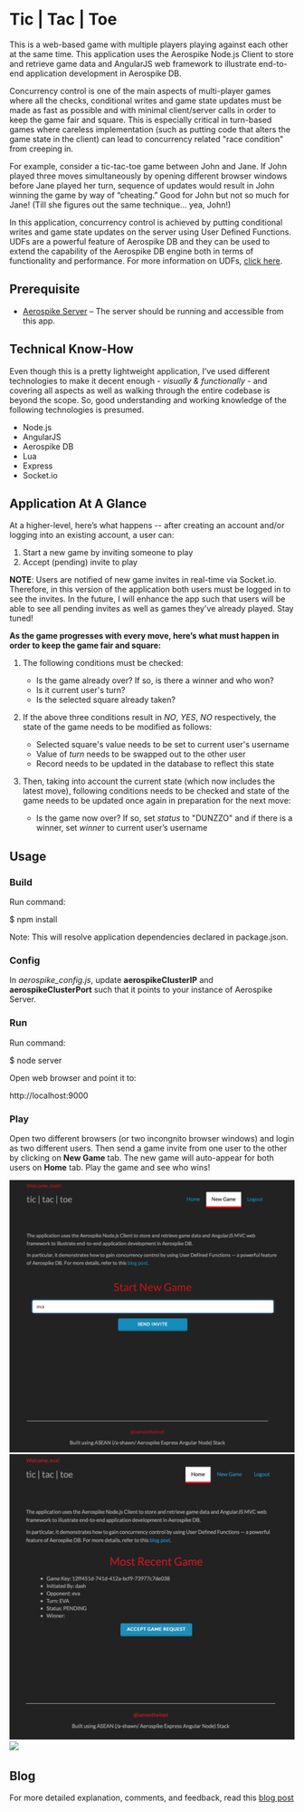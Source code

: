 # Tic | Tac | Toe

This is a web-based game with multiple players playing against each other at the same time. This application uses the Aerospike Node.js Client to store and retrieve game data and AngularJS web framework to illustrate end-to-end application development in Aerospike DB.

Concurrency control is one of the main aspects of multi-player games where all the checks, conditional writes and game state updates must be made as fast as possible and with minimal client/server calls in order to keep the game fair and square. This is especially critical in turn-based games where careless implementation (such as putting code that alters the game state in the client) can lead to concurrency related "race condition" from creeping in.

For example, consider a tic-tac-toe game between John and Jane. If John played three moves simultaneously by opening different browser windows before Jane played her turn, sequence of updates would result in John winning the game by way of “cheating.” Good for John but not so much for Jane! (Till she figures out the same technique… yea, John!)

In this application, concurrency control is achieved by putting conditional writes and game state updates on the server using User Defined Functions. UDFs are a powerful feature of Aerospike DB and they can be used to extend the capability of the Aerospike DB engine both in terms of functionality and performance. For more information on UDFs, [click here](http://www.aerospike.com/docs/guide/udf.html).

## Prerequisite

- [Aerospike Server](http://www.aerospike.com/download/server/latest) – The server should be running and accessible from this app.

## Technical Know-How

Even though this is a pretty lightweight application, I’ve used different technologies to make it decent enough - *visually & functionally* - and covering all aspects as well as walking through the entire codebase is beyond the scope. So, good understanding and working knowledge of the following technologies is presumed.

* Node.js
* AngularJS
* Aerospike DB
* Lua
* Express
* Socket.io

## Application At A Glance 

At a higher-level, here’s what happens -- after creating an account and/or logging into an existing account, a user can:

1. Start a new game by inviting someone to play
2. Accept (pending) invite to play

**NOTE**: Users are notified of new game invites in real-time via Socket.io. Therefore, in this version of the application both users must be logged in to see the invites. In the future, I will enhance the app such that users will be able to see all pending invites as well as games they've already played. Stay tuned!

**As the game progresses with every move, here’s what must happen in order to keep the game fair and square:**

1. The following conditions must be checked:
    
    *  Is the game already over? If so, is there a winner and who won?
    *  Is it current user's turn?
    *  Is the selected square already taken?

2. If the above three conditions result in *NO*, *YES*, *NO* respectively, the state of the game needs to be modified as follows:
    
    *  Selected square's value needs to be set to current user's username
    *  Value of *turn* needs to be swapped out to the other user
    *  Record needs to be updated in the database to reflect this state

3. Then, taking into account the current state (which now includes the latest move), following conditions needs to be checked and state of the game needs to be updated once again in preparation for the next move:
    
    *  Is the game now over? If so, set *status* to "DUNZZO" and if there is a winner, set *winner* to current user’s username 

## Usage

### Build

Run command:

  $ npm install

Note: This will resolve application dependencies declared in package.json.

### Config

In *aerospike_config.js*, update **aerospikeClusterIP** and **aerospikeClusterPort** such that it points to your instance of Aerospike Server.

### Run

Run command:

  $ node server

Open web browser and point it to:

  http://localhost:9000

### Play

Open two different browsers (or two incongnito browser windows) and login as two different users. Then send a game invite from one user to the other by clicking on **New Game** tab. The new game will auto-appear for both users on **Home** tab. Play the game and see who wins!

<div>
  <img src="app/images/invite.png"\>
</div>

<div>
  <img src="/app/images/accept.png"\>
</div>

<div>
  <img src="tree/master/app/images/over_won.png"\>
</div>

## Blog

For more detailed explanation, comments, and feedback, read this [blog post](http://www.iamontheinet.com/2015/01/06/concurrency-control-in-multi-player-games-aerospike)


